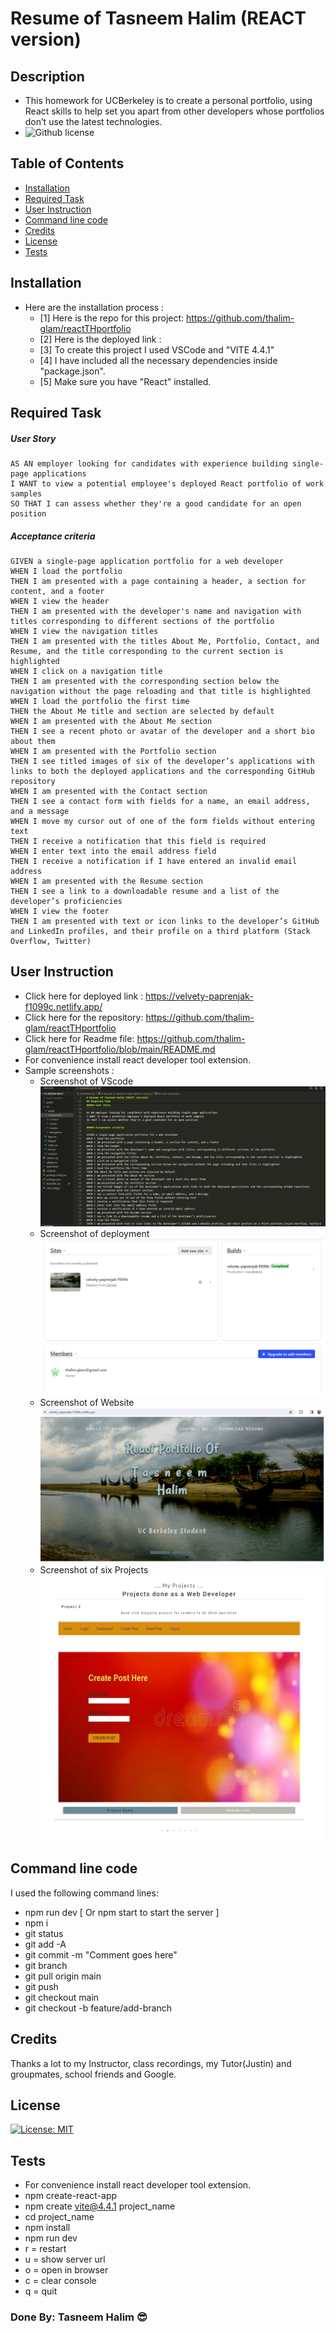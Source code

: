 # Resume of Tasneem Halim (REACT version)

## Description
- This homework for UCBerkeley is to create a personal portfolio, using React skills to help set you apart from other developers whose portfolios don’t use the latest technologies.
 - ![Github license](https://img.shields.io/badge/license-MIT-green.svg) 

## Table of Contents
  - [Installation](#installation)
  - [Required Task](#required-task)
  - [User Instruction](#user-instruction)
  - [Command line code](#command-line-code)
  - [Credits](#credits)
  - [License](#license)
  - [Tests](#tests)

## Installation

- Here are the installation process :
  - [1] Here is the repo for this project: https://github.com/thalim-glam/reactTHportfolio
  - [2] Here is the deployed link : 
  - [3] To create this project I used VSCode and "VITE 4.4.1"
  - [4] I have included all the necessary dependencies inside "package.json". 
  - [5] Make sure you have "React" installed.

## Required Task 

##### User Story 
```
AS AN employer looking for candidates with experience building single-page applications
I WANT to view a potential employee's deployed React portfolio of work samples
SO THAT I can assess whether they're a good candidate for an open position
```
##### Acceptance criteria
```
GIVEN a single-page application portfolio for a web developer
WHEN I load the portfolio
THEN I am presented with a page containing a header, a section for content, and a footer
WHEN I view the header
THEN I am presented with the developer's name and navigation with titles corresponding to different sections of the portfolio
WHEN I view the navigation titles
THEN I am presented with the titles About Me, Portfolio, Contact, and Resume, and the title corresponding to the current section is highlighted
WHEN I click on a navigation title
THEN I am presented with the corresponding section below the navigation without the page reloading and that title is highlighted
WHEN I load the portfolio the first time
THEN the About Me title and section are selected by default
WHEN I am presented with the About Me section
THEN I see a recent photo or avatar of the developer and a short bio about them
WHEN I am presented with the Portfolio section
THEN I see titled images of six of the developer’s applications with links to both the deployed applications and the corresponding GitHub repository
WHEN I am presented with the Contact section
THEN I see a contact form with fields for a name, an email address, and a message
WHEN I move my cursor out of one of the form fields without entering text
THEN I receive a notification that this field is required
WHEN I enter text into the email address field
THEN I receive a notification if I have entered an invalid email address
WHEN I am presented with the Resume section
THEN I see a link to a downloadable resume and a list of the developer’s proficiencies
WHEN I view the footer
THEN I am presented with text or icon links to the developer’s GitHub and LinkedIn profiles, and their profile on a third platform (Stack Overflow, Twitter) 

```

## User Instruction

  - Click here for deployed link : https://velvety-paprenjak-f1099c.netlify.app/
  - Click here for the repository: https://github.com/thalim-glam/reactTHportfolio
  - Click here for Readme file: https://github.com/thalim-glam/reactTHportfolio/blob/main/README.md
  - For convenience install react developer tool extension.
  - Sample screenshots :
    - Screenshot of VScode ![Screenshot of VScode](./public/screenshot_vscode.png)
    - Screenshot of deployment ![Screenshot of deployment](./public/screenshot_netlify.png)
    - Screenshot of Website ![Screenshot of Website](./public/screenshot_website.png)
    - Screenshot of six Projects ![Screenshot of six projects](./public/screenshot_projects.png)

    
## Command line code

I used the following command lines:
- npm run dev [ Or npm start to start the server ]
- npm i
- git status
- git add -A
- git commit -m "Comment goes here"
- git branch
- git pull origin main
- git push
- git checkout main
- git checkout -b feature/add-branch

## Credits

Thanks a lot to my Instructor, class recordings, my Tutor(Justin) and groupmates, school friends and Google.  

## License

 [![License: MIT](https://img.shields.io/badge/License-MIT-yellow.svg)](https://opensource.org/licenses/MIT) 


## Tests
 - For convenience install react developer tool extension.
 - npm create-react-app
 - npm create vite@4.4.1 project_name
 - cd project_name
 - npm install
 - npm run dev
 - r = restart
 - u = show server url
 - o = open in browser
 - c = clear console
 - q = quit


### Done By: Tasneem Halim 😎